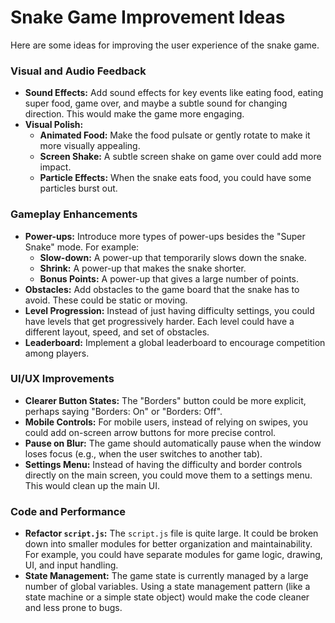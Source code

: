 # Snake Game Improvement Ideas

Here are some ideas for improving the user experience of the snake game.

### Visual and Audio Feedback

*   **Sound Effects:** Add sound effects for key events like eating food, eating super food, game over, and maybe a subtle sound for changing direction. This would make the game more engaging.
*   **Visual Polish:**
    *   **Animated Food:** Make the food pulsate or gently rotate to make it more visually appealing.
    *   **Screen Shake:** A subtle screen shake on game over could add more impact.
    *   **Particle Effects:** When the snake eats food, you could have some particles burst out.

### Gameplay Enhancements

*   **Power-ups:** Introduce more types of power-ups besides the "Super Snake" mode. For example:
    *   **Slow-down:** A power-up that temporarily slows down the snake.
    *   **Shrink:** A power-up that makes the snake shorter.
    *   **Bonus Points:** A power-up that gives a large number of points.
*   **Obstacles:** Add obstacles to the game board that the snake has to avoid. These could be static or moving.
*   **Level Progression:** Instead of just having difficulty settings, you could have levels that get progressively harder. Each level could have a different layout, speed, and set of obstacles.
*   **Leaderboard:** Implement a global leaderboard to encourage competition among players.

### UI/UX Improvements

*   **Clearer Button States:** The "Borders" button could be more explicit, perhaps saying "Borders: On" or "Borders: Off".
*   **Mobile Controls:** For mobile users, instead of relying on swipes, you could add on-screen arrow buttons for more precise control.
*   **Pause on Blur:** The game should automatically pause when the window loses focus (e.g., when the user switches to another tab).
*   **Settings Menu:** Instead of having the difficulty and border controls directly on the main screen, you could move them to a settings menu. This would clean up the main UI.

### Code and Performance

*   **Refactor `script.js`:** The `script.js` file is quite large. It could be broken down into smaller modules for better organization and maintainability. For example, you could have separate modules for game logic, drawing, UI, and input handling.
*   **State Management:** The game state is currently managed by a large number of global variables. Using a state management pattern (like a state machine or a simple state object) would make the code cleaner and less prone to bugs.
